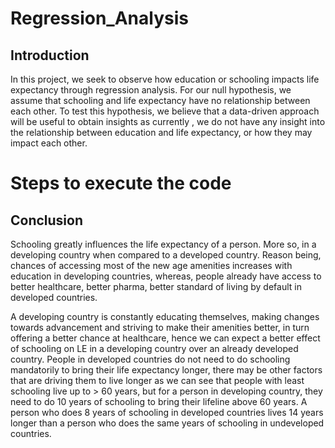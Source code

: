 # Regression_Analysis

## Introduction
In this project, we seek to observe how education or schooling impacts life expectancy through regression analysis. For our null hypothesis, we assume that schooling and life expectancy have no relationship between each other. To test this hypothesis, we believe that a data-driven approach will be useful to obtain insights as currently , we do not have any insight into the relationship between education and life expectancy, or how they may impact each other.

# Steps to execute the code



## Conclusion
Schooling greatly influences the life expectancy of a person. More so, in a developing country when compared to a developed country. Reason being, chances of accessing most of the new age amenities increases with education in developing countries, whereas, people already have access to better healthcare, better pharma, better standard of living by default in developed countries.

A developing country is constantly educating themselves, making changes towards advancement and striving to make their amenities better, in turn offering a better chance at healthcare, hence we can expect a better effect of schooling on LE in a developing country over an already developed country.
People in developed countries do not need to do schooling mandatorily to bring their life expectancy longer, there may be other factors that are driving them to live longer as we can see that people with least schooling live up to > 60 years, but for a person in developing country, they need to do 10 years of schooling to bring their lifeline above 60 years. A person who does 8 years of schooling in developed countries lives 14 years longer than a person who does the same years of schooling in undeveloped countries.

